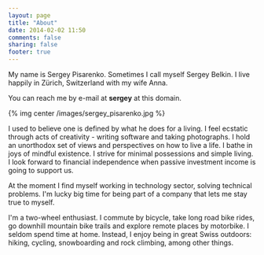 ```yaml
---
layout: page
title: "About"
date: 2014-02-02 11:50
comments: false
sharing: false
footer: true
---
```


My name is Sergey Pisarenko. Sometimes I call myself Sergey Belkin. I live happily in Zürich, Switzerland with my wife Anna.

You can reach me by e-mail at **sergey** at this domain.

{% img center /images/sergey_pisarenko.jpg %}

I used to believe one is defined by what he does for a living. I feel ecstatic through acts of creativity - writing software and taking photographs. I hold an unorthodox set of views and perspectives on how to live a life. I bathe in joys of mindful existence. I strive for minimal possessions and simple living. I look forward to financial independence when passive investment income is going to support us.

At the moment I find myself working in technology sector, solving technical problems. I'm lucky big time for being part of a company that lets me stay true to myself.

I'm a two-wheel enthusiast. I commute by bicycle, take long road bike rides, go downhill mountain bike trails and explore remote places by motorbike. I seldom spend time at home. Instead, I enjoy being in great Swiss outdoors: hiking, cycling, snowboarding and rock climbing, among other things.
